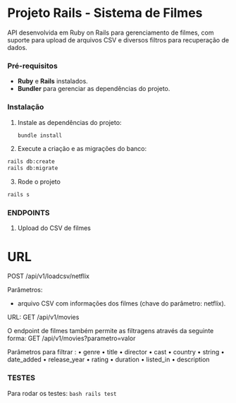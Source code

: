 # Projeto Rails - Sistema de Filmes

API desenvolvida em Ruby on Rails para gerenciamento de filmes, com suporte para upload de arquivos CSV e diversos filtros para recuperação de dados.

### Pré-requisitos

- **Ruby** e **Rails** instalados.
- **Bundler** para gerenciar as dependências do projeto.

### Instalação

1. Instale as dependências do projeto:
   ```bash
   bundle install
   ```
2. Execute a criação e as migrações do banco:
  ```bash
  rails db:create
  rails db:migrate
  ```

3. Rode o projeto
  ```bash
  rails s
  ```

### ENDPOINTS

1. Upload do CSV de filmes

# URL
POST /api/v1/loadcsv/netflix

Parâmetros: 
  - arquivo CSV com informações dos filmes (chave do parâmetro: netflix).

URL: GET /api/v1/movies

O endpoint de filmes também permite as filtragens através da seguinte forma: 
GET /api/v1/movies?parametro=valor

Parâmetros para filtrar : 
  •	genre
	•	title
	•	director
	•	cast
	•	country
	•	string
	•	date_added
	•	release_year
	•	rating
	•	duration
	•	listed_in
	•	description


  ### TESTES

  Para rodar os testes: 
    ```bash
    rails test
    ```

